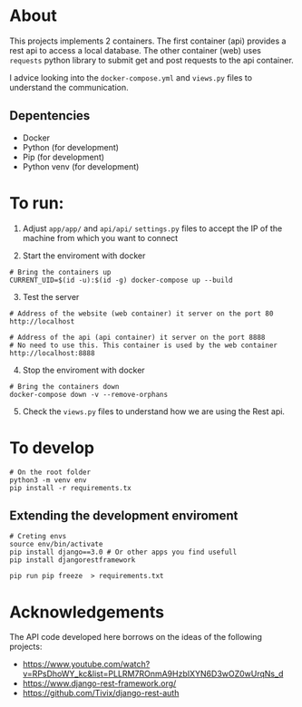 # About

This projects implements 2 containers. The first container (api) provides a
rest api to access a local database. The other container (web) uses
`requests` python library to submit get and post requests to the api
container.

I advice looking into the `docker-compose.yml` and `views.py` files to
understand the communication.

## Depentencies

* Docker
* Python (for development)
* Pip (for development)
* Python venv (for development)


# To run:

1. Adjust `app/app/` and `api/api/` `settings.py` files to accept the IP of
    the machine from which you want to connect

2. Start the enviroment with docker

```
# Bring the containers up
CURRENT_UID=$(id -u):$(id -g) docker-compose up --build
```

3. Test the server

```
# Address of the website (web container) it server on the port 80
http://localhost

# Address of the api (api container) it server on the port 8888
# No need to use this. This container is used by the web container
http://localhost:8888
```

4. Stop the enviroment with docker
```
# Bring the containers down
docker-compose down -v --remove-orphans
```

5. Check the `views.py` files to understand how we are using the Rest api.

# To develop

```
# On the root folder
python3 -m venv env
pip install -r requirements.tx
```

## Extending the development enviroment
```
# Creting envs
source env/bin/activate
pip install django==3.0 # Or other apps you find usefull
pip install djangorestframework

pip run pip freeze  > requirements.txt 
```

# Acknowledgements

The API code developed here borrows on the ideas of the following projects:

* https://www.youtube.com/watch?v=RPsDhoWY_kc&list=PLLRM7ROnmA9HzbIXYN6D3wOZ0wUrqNs_d
* https://www.django-rest-framework.org/
* https://github.com/Tivix/django-rest-auth